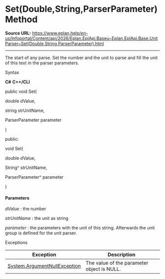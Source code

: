 # Set(Double,String,ParserParameter) Method

**Source URL:** https://www.eplan.help/en-us/Infoportal/Content/api/2026/Eplan.EplApi.Baseu~Eplan.EplApi.Base.UnitParser~Set(Double,String,ParserParameter).html

---

The start of any parse. Set the number and the unit to parse and fill the unit of this text in the parser parameters.

Syntax

**C#**
**C++/CLI**


public void Set( 

   double dValue,

   string strUnitName,

   ParserParameter parameter

)

public:

void Set( 

   double dValue,

   String^ strUnitName,

   ParserParameter^ parameter

)


#### Parameters

*dValue*
:   the number

*strUnitName*
:   the unit as string

*parameter*
:   the parameters with the unit of this string. Afterwards the unit group is defined for the unit parser.

Exceptions

| Exception | Description |
| --- | --- |
| [System.ArgumentNullException](#) | The value of the parameter object is NULL. |
